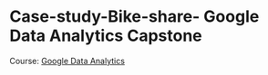 # Case-study-Bike-share- Google Data Analytics Capstone
Course: [Google Data Analytics](https://www.coursera.org/learn/google-data-analytics-capstone)

